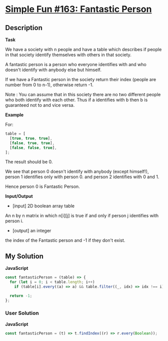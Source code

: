# [Simple Fun #163: Fantastic Person](https://www.codewars.com/kata/58afb7cea9c97a83a50000e3)

## Description

**Task**

We have a society with n people and have a table which describes if people in that society identify themselves with others in that society.

A fantastic person is a person who everyone identifies with and who doesn't identify with anybody else but himself.

If we have a Fantastic person in the society return their index (people are number from 0 to n-1), otherwise return -1.

Note : You can assume that in this society there are no two different people who both identify with each other. Thus if a identifies with b then b is guaranteed not to and vice versa.

**Example**

For:

```js
table = [
  [true, true, true],
  [false, true, true],
  [false, false, true],
];
```

The result should be 0.

We see that person 0 doesn't identify with anybody (except himself!), person 1 identifies only with person 0. and person 2 identifies with 0 and 1.

Hence person 0 is Fantastic Person.

**Input/Output**

- [input] 2D boolean array table

An n by n matrix in which n[i][j] is true if and only if person j identifies with person i.

- [output] an integer

the index of the Fantastic person and -1 if they don't exist.

## My Solution

**JavaScript**

```js
const fantasticPerson = (table) => {
  for (let i = 0; i < table.length; i++)
    if (table[i].every((a) => a) && table.filter((_, idx) => idx !== i).every((b) => !b[i])) return i;

  return -1;
};
```

### User Solution

**JavaScript**

```js
const fantasticPerson = (t) => t.findIndex((r) => r.every(Boolean));
```
